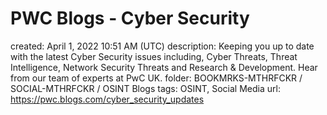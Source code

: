 # PWC Blogs - Cyber Security

created: April 1, 2022 10:51 AM (UTC)
description: Keeping you up to date with the latest Cyber Security issues including, Cyber Threats, Threat Intelligence, Network Security Threats and Research & Development. Hear from our team of experts at PwC UK.
folder: BOOKMRKS-MTHRFCKR / SOCIAL-MTHRFCKR / OSINT Blogs
tags: OSINT, Social Media
url: https://pwc.blogs.com/cyber_security_updates